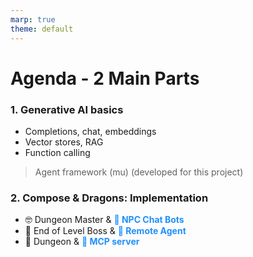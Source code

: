 ```yaml
---
marp: true
theme: default
---
```

<style>
.dodgerblue {
  color: dodgerblue;
}
</style>
# Agenda - 2 Main Parts

### 1. Generative AI basics
- Completions, chat, embeddings
- Vector stores, RAG
- Function calling
> Agent framework (mu) (developed for this project)

### 2. Compose & Dragons: Implementation
- 🤓 Dungeon Master & <span class="dodgerblue">**🤖 NPC Chat Bots**</span>
- 👿 End of Level Boss & <span class="dodgerblue">**🤖 Remote Agent**</span>
- 🏰 Dungeon & <span class="dodgerblue">**📡 MCP server**</span>


